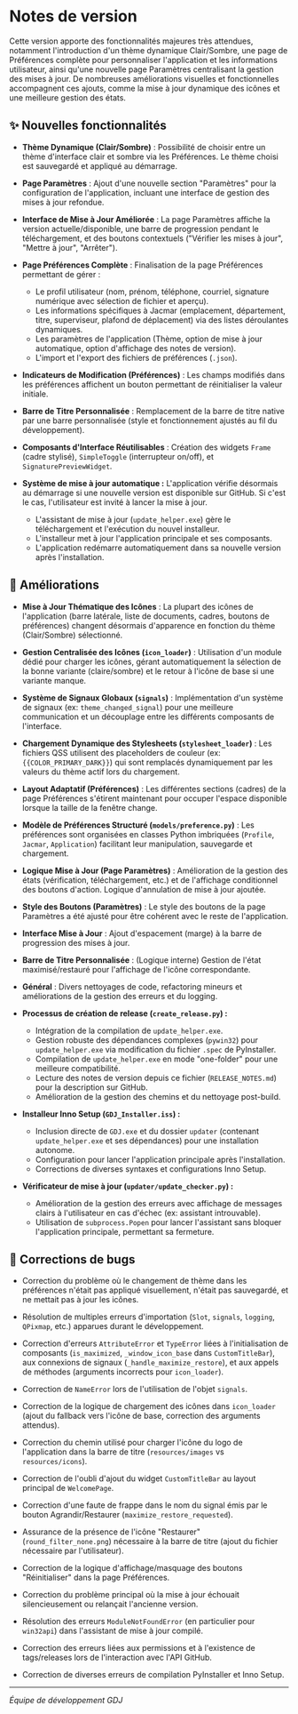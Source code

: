# Notes de version

Cette version apporte des fonctionnalités majeures très attendues, notamment l'introduction d'un thème dynamique Clair/Sombre, une page de Préférences complète pour personnaliser l'application et les informations utilisateur, ainsi qu'une nouvelle page Paramètres centralisant la gestion des mises à jour. De nombreuses améliorations visuelles et fonctionnelles accompagnent ces ajouts, comme la mise à jour dynamique des icônes et une meilleure gestion des états.

## ✨ Nouvelles fonctionnalités

*   **Thème Dynamique (Clair/Sombre)** : Possibilité de choisir entre un thème d'interface clair et sombre via les Préférences. Le thème choisi est sauvegardé et appliqué au démarrage.
*   **Page Paramètres** : Ajout d'une nouvelle section "Paramètres" pour la configuration de l'application, incluant une interface de gestion des mises à jour refondue.
*   **Interface de Mise à Jour Améliorée** : La page Paramètres affiche la version actuelle/disponible, une barre de progression pendant le téléchargement, et des boutons contextuels ("Vérifier les mises à jour", "Mettre à jour", "Arrêter").
*   **Page Préférences Complète** : Finalisation de la page Préférences permettant de gérer :
    *   Le profil utilisateur (nom, prénom, téléphone, courriel, signature numérique avec sélection de fichier et aperçu).
    *   Les informations spécifiques à Jacmar (emplacement, département, titre, superviseur, plafond de déplacement) via des listes déroulantes dynamiques.
    *   Les paramètres de l'application (Thème, option de mise à jour automatique, option d'affichage des notes de version).
    *   L'import et l'export des fichiers de préférences (`.json`).
*   **Indicateurs de Modification (Préférences)** : Les champs modifiés dans les préférences affichent un bouton permettant de réinitialiser la valeur initiale.
*   **Barre de Titre Personnalisée** : Remplacement de la barre de titre native par une barre personnalisée (style et fonctionnement ajustés au fil du développement).
*   **Composants d'Interface Réutilisables** : Création des widgets `Frame` (cadre stylisé), `SimpleToggle` (interrupteur on/off), et `SignaturePreviewWidget`.

*   **Système de mise à jour automatique :** L'application vérifie désormais au démarrage si une nouvelle version est disponible sur GitHub. Si c'est le cas, l'utilisateur est invité à lancer la mise à jour.
    *   L'assistant de mise à jour (`update_helper.exe`) gère le téléchargement et l'exécution du nouvel installeur.
    *   L'installeur met à jour l'application principale et ses composants.
    *   L'application redémarre automatiquement dans sa nouvelle version après l'installation.

## 🚀 Améliorations

*   **Mise à Jour Thématique des Icônes** : La plupart des icônes de l'application (barre latérale, liste de documents, cadres, boutons de préférences) changent désormais d'apparence en fonction du thème (Clair/Sombre) sélectionné.
*   **Gestion Centralisée des Icônes (`icon_loader`)** : Utilisation d'un module dédié pour charger les icônes, gérant automatiquement la sélection de la bonne variante (claire/sombre) et le retour à l'icône de base si une variante manque.
*   **Système de Signaux Globaux (`signals`)** : Implémentation d'un système de signaux (ex: `theme_changed_signal`) pour une meilleure communication et un découplage entre les différents composants de l'interface.
*   **Chargement Dynamique des Stylesheets (`stylesheet_loader`)** : Les fichiers QSS utilisent des placeholders de couleur (ex: `{{COLOR_PRIMARY_DARK}}`) qui sont remplacés dynamiquement par les valeurs du thème actif lors du chargement.
*   **Layout Adaptatif (Préférences)** : Les différentes sections (cadres) de la page Préférences s'étirent maintenant pour occuper l'espace disponible lorsque la taille de la fenêtre change.
*   **Modèle de Préférences Structuré (`models/preference.py`)** : Les préférences sont organisées en classes Python imbriquées (`Profile`, `Jacmar`, `Application`) facilitant leur manipulation, sauvegarde et chargement.
*   **Logique Mise à Jour (Page Paramètres)** : Amélioration de la gestion des états (vérification, téléchargement, etc.) et de l'affichage conditionnel des boutons d'action. Logique d'annulation de mise à jour ajoutée.
*   **Style des Boutons (Paramètres)** : Le style des boutons de la page Paramètres a été ajusté pour être cohérent avec le reste de l'application.
*   **Interface Mise à Jour** : Ajout d'espacement (marge) à la barre de progression des mises à jour.
*   **Barre de Titre Personnalisée** : (Logique interne) Gestion de l'état maximisé/restauré pour l'affichage de l'icône correspondante.
*   **Général** : Divers nettoyages de code, refactoring mineurs et améliorations de la gestion des erreurs et du logging.

*   **Processus de création de release (`create_release.py`) :**
    *   Intégration de la compilation de `update_helper.exe`.
    *   Gestion robuste des dépendances complexes (`pywin32`) pour `update_helper.exe` via modification du fichier `.spec` de PyInstaller.
    *   Compilation de `update_helper.exe` en mode "one-folder" pour une meilleure compatibilité.
    *   Lecture des notes de version depuis ce fichier (`RELEASE_NOTES.md`) pour la description sur GitHub.
    *   Amélioration de la gestion des chemins et du nettoyage post-build.
*   **Installeur Inno Setup (`GDJ_Installer.iss`) :**
    *   Inclusion directe de `GDJ.exe` et du dossier `updater` (contenant `update_helper.exe` et ses dépendances) pour une installation autonome.
    *   Configuration pour lancer l'application principale après l'installation.
    *   Corrections de diverses syntaxes et configurations Inno Setup.
*   **Vérificateur de mise à jour (`updater/update_checker.py`) :**
    *   Amélioration de la gestion des erreurs avec affichage de messages clairs à l'utilisateur en cas d'échec (ex: assistant introuvable).
    *   Utilisation de `subprocess.Popen` pour lancer l'assistant sans bloquer l'application principale, permettant sa fermeture.

## 🐛 Corrections de bugs

*   Correction du problème où le changement de thème dans les préférences n'était pas appliqué visuellement, n'était pas sauvegardé, et ne mettait pas à jour les icônes.
*   Résolution de multiples erreurs d'importation (`Slot`, `signals`, `logging`, `QPixmap`, etc.) apparues durant le développement.
*   Correction d'erreurs `AttributeError` et `TypeError` liées à l'initialisation de composants (`is_maximized`, `_window_icon_base` dans `CustomTitleBar`), aux connexions de signaux (`_handle_maximize_restore`), et aux appels de méthodes (arguments incorrects pour `icon_loader`).
*   Correction de `NameError` lors de l'utilisation de l'objet `signals`.
*   Correction de la logique de chargement des icônes dans `icon_loader` (ajout du fallback vers l'icône de base, correction des arguments attendus).
*   Correction du chemin utilisé pour charger l'icône du logo de l'application dans la barre de titre (`resources/images` vs `resources/icons`).
*   Correction de l'oubli d'ajout du widget `CustomTitleBar` au layout principal de `WelcomePage`.
*   Correction d'une faute de frappe dans le nom du signal émis par le bouton Agrandir/Restaurer (`maximize_restore_requested`).
*   Assurance de la présence de l'icône "Restaurer" (`round_filter_none.png`) nécessaire à la barre de titre (ajout du fichier nécessaire par l'utilisateur).
*   Correction de la logique d'affichage/masquage des boutons "Réinitialiser" dans la page Préférences.

*   Correction du problème principal où la mise à jour échouait silencieusement ou relançait l'ancienne version.
*   Résolution des erreurs `ModuleNotFoundError` (en particulier pour `win32api`) dans l'assistant de mise à jour compilé.
*   Correction des erreurs liées aux permissions et à l'existence de tags/releases lors de l'interaction avec l'API GitHub.
*   Correction de diverses erreurs de compilation PyInstaller et Inno Setup.

---
*Équipe de développement GDJ* 